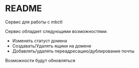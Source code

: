 # README #

Сервис для работы с mbctl

Сервис обладает следующими возможностями:

* Изменять статуст домена
* Создавать/Удалять ящики на домене
* Добавлять/удалять переадресацию/дублирование почты

Возможности будут обновляться